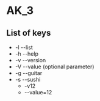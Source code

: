 # AK_3
## List of keys
* -l --list
* -h --help
* -v --version
* -V --value (optional parameter)
* -g --guitar
* -s --sushi
  * -v12
  * --value=12
